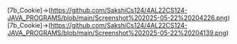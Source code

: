 [7b_Cookie]->(https://github.com/SakshiCs124/4AL22CS124-JAVA_PROGRAMS/blob/main/Screenshot%202025-05-22%20204226.png)
[7b_Cookie]->(https://github.com/SakshiCs124/4AL22CS124-JAVA_PROGRAMS/blob/main/Screenshot%202025-05-22%20204139.png)
